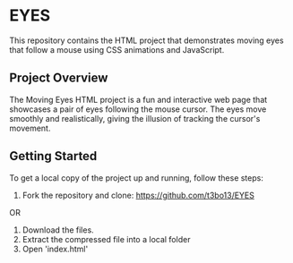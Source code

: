 # EYES

This repository contains the HTML project that demonstrates moving eyes that follow a mouse using CSS animations and JavaScript.

## Project Overview

The Moving Eyes HTML project is a fun and interactive web page that showcases a pair of eyes following the mouse cursor. The eyes move smoothly and realistically, giving the illusion of tracking the cursor's movement.


## Getting Started

To get a local copy of the project up and running, follow these steps:

1. Fork the repository and clone: https://github.com/t3bo13/EYES

OR 

1. Download the files.
2. Extract the compressed file into a local folder
3. Open 'index.html'


